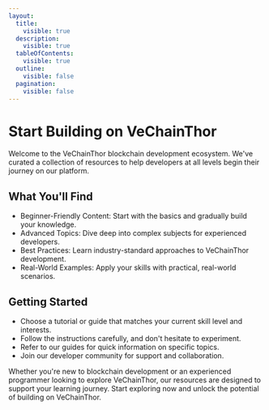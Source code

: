 ```yaml
---
layout:
  title:
    visible: true
  description:
    visible: true
  tableOfContents:
    visible: true
  outline:
    visible: false
  pagination:
    visible: false
---
```


# Start Building on VeChainThor

Welcome to the VeChainThor blockchain development ecosystem. We've curated a collection of resources to help developers at all levels begin their journey on our platform.

## What You'll Find

* Beginner-Friendly Content: Start with the basics and gradually build your knowledge.
* Advanced Topics: Dive deep into complex subjects for experienced developers.
* Best Practices: Learn industry-standard approaches to VeChainThor development.
* Real-World Examples: Apply your skills with practical, real-world scenarios.

## Getting Started

* Choose a tutorial or guide that matches your current skill level and interests.
* Follow the instructions carefully, and don't hesitate to experiment.
* Refer to our guides for quick information on specific topics.
* Join our developer community for support and collaboration.

Whether you're new to blockchain development or an experienced programmer looking to explore VeChainThor, our resources are designed to support your learning journey. Start exploring now and unlock the potential of building on VeChainThor.
